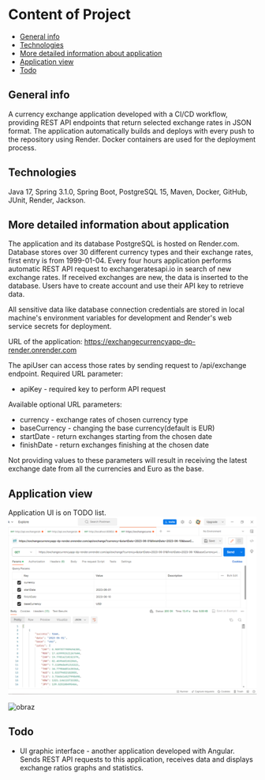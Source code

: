 # Content of Project
* [General info](#general-info)
* [Technologies](#technologies)
* [More detailed information about application](#more-detailed-information-about-application)
* [Application view](#application-view)
* [Todo](#todo)
## General info
A currency exchange application developed with a CI/CD workflow, providing REST API endpoints that return selected exchange rates in JSON format. The application automatically builds and deploys with every push to the repository using Render. Docker containers are used for the deployment process.

## Technologies

Java 17, Spring 3.1.0, Spring Boot, PostgreSQL 15, Maven, Docker, GitHub, JUnit, Render, Jackson.

## More detailed information about application

The application and its database PostgreSQL is hosted on Render.com. Database stores over 30 different currency types and their exchange rates, first entry is from 1999-01-04. Every four hours application performs automatic REST API request to exchangeratesapi.io in search of new exchange rates. If received exchanges are new, the data is inserted to the database. Users have to create account and use their API key to retrieve data.

All sensitive data like database connection credentials are stored in local machine's environment variables for development and Render's web service secrets for deployment.

URL of the application: https://exchangecurrencyapp-dp-render.onrender.com

The apiUser can access those rates by sending request to /api/exchange endpoint.
Required URL parameter:
 - apiKey - required key to perform API request

Available optional URL parameters:
 - currency - exchange rates of chosen currency type
 - baseCurrency - changing the base currency(default is EUR)
 - startDate - return exchanges starting from the chosen date
 - finishDate - return exchanges finishing at the chosen date

Not providing values to these parameters will result in receiving the latest exchange date from all the currencies and Euro as the base.
## Application view

Application UI is on TODO list.
![img.png](img.png)

![obraz](https://github.com/DawidPerkowskiGit/ExchangeCurrencyApp_DP/assets/87314459/4db0bdc6-087a-438f-9287-867802ea9b58)


## Todo

- UI graphic interface - another application developed with Angular. Sends REST API requests to this application, receives data and displays exchange ratios graphs and statistics.
